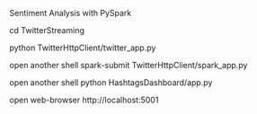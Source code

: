 Sentiment Analysis with PySpark

cd TwitterStreaming


python TwitterHttpClient/twitter_app.py

open another shell
spark-submit TwitterHttpClient/spark_app.py

open another shell 
python HashtagsDashboard/app.py 

open web-browser
http://localhost:5001